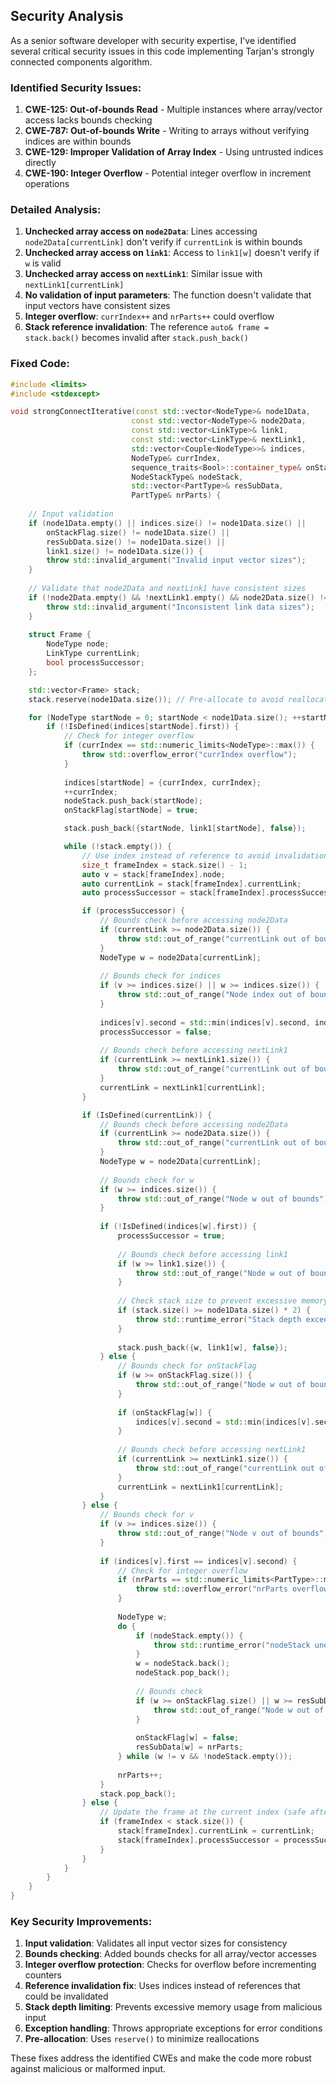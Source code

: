 ## Security Analysis

As a senior software developer with security expertise, I've identified several critical security issues in this code implementing Tarjan's strongly connected components algorithm.

### Identified Security Issues:

1. **CWE-125: Out-of-bounds Read** - Multiple instances where array/vector access lacks bounds checking
2. **CWE-787: Out-of-bounds Write** - Writing to arrays without verifying indices are within bounds
3. **CWE-129: Improper Validation of Array Index** - Using untrusted indices directly
4. **CWE-190: Integer Overflow** - Potential integer overflow in increment operations

### Detailed Analysis:

1. **Unchecked array access on `node2Data`**: Lines accessing `node2Data[currentLink]` don't verify if `currentLink` is within bounds
2. **Unchecked array access on `link1`**: Access to `link1[w]` doesn't verify if `w` is valid
3. **Unchecked array access on `nextLink1`**: Similar issue with `nextLink1[currentLink]`
4. **No validation of input parameters**: The function doesn't validate that input vectors have consistent sizes
5. **Integer overflow**: `currIndex++` and `nrParts++` could overflow
6. **Stack reference invalidation**: The reference `auto& frame = stack.back()` becomes invalid after `stack.push_back()`

### Fixed Code:

```cpp
#include <limits>
#include <stdexcept>

void strongConnectIterative(const std::vector<NodeType>& node1Data, 
                           const std::vector<NodeType>& node2Data, 
                           const std::vector<LinkType>& link1, 
                           const std::vector<LinkType>& nextLink1, 
                           std::vector<Couple<NodeType>>& indices, 
                           NodeType& currIndex, 
                           sequence_traits<Bool>::container_type& onStackFlag, 
                           NodeStackType& nodeStack, 
                           std::vector<PartType>& resSubData, 
                           PartType& nrParts) {
    
    // Input validation
    if (node1Data.empty() || indices.size() != node1Data.size() || 
        onStackFlag.size() != node1Data.size() || 
        resSubData.size() != node1Data.size() ||
        link1.size() != node1Data.size()) {
        throw std::invalid_argument("Invalid input vector sizes");
    }
    
    // Validate that node2Data and nextLink1 have consistent sizes
    if (!node2Data.empty() && !nextLink1.empty() && node2Data.size() != nextLink1.size()) {
        throw std::invalid_argument("Inconsistent link data sizes");
    }
    
    struct Frame {
        NodeType node;
        LinkType currentLink;
        bool processSuccessor;
    };

    std::vector<Frame> stack;
    stack.reserve(node1Data.size()); // Pre-allocate to avoid reallocation

    for (NodeType startNode = 0; startNode < node1Data.size(); ++startNode) {
        if (!IsDefined(indices[startNode].first)) {
            // Check for integer overflow
            if (currIndex == std::numeric_limits<NodeType>::max()) {
                throw std::overflow_error("currIndex overflow");
            }
            
            indices[startNode] = {currIndex, currIndex};
            ++currIndex;
            nodeStack.push_back(startNode);
            onStackFlag[startNode] = true;

            stack.push_back({startNode, link1[startNode], false});

            while (!stack.empty()) {
                // Use index instead of reference to avoid invalidation
                size_t frameIndex = stack.size() - 1;
                auto v = stack[frameIndex].node;
                auto currentLink = stack[frameIndex].currentLink;
                auto processSuccessor = stack[frameIndex].processSuccessor;

                if (processSuccessor) {
                    // Bounds check before accessing node2Data
                    if (currentLink >= node2Data.size()) {
                        throw std::out_of_range("currentLink out of bounds for node2Data");
                    }
                    NodeType w = node2Data[currentLink];
                    
                    // Bounds check for indices
                    if (v >= indices.size() || w >= indices.size()) {
                        throw std::out_of_range("Node index out of bounds");
                    }
                    
                    indices[v].second = std::min(indices[v].second, indices[w].second);
                    processSuccessor = false;
                    
                    // Bounds check before accessing nextLink1
                    if (currentLink >= nextLink1.size()) {
                        throw std::out_of_range("currentLink out of bounds for nextLink1");
                    }
                    currentLink = nextLink1[currentLink];
                }

                if (IsDefined(currentLink)) {
                    // Bounds check before accessing node2Data
                    if (currentLink >= node2Data.size()) {
                        throw std::out_of_range("currentLink out of bounds for node2Data");
                    }
                    NodeType w = node2Data[currentLink];
                    
                    // Bounds check for w
                    if (w >= indices.size()) {
                        throw std::out_of_range("Node w out of bounds");
                    }
                    
                    if (!IsDefined(indices[w].first)) {
                        processSuccessor = true;
                        
                        // Bounds check before accessing link1
                        if (w >= link1.size()) {
                            throw std::out_of_range("Node w out of bounds for link1");
                        }
                        
                        // Check stack size to prevent excessive memory usage
                        if (stack.size() >= node1Data.size() * 2) {
                            throw std::runtime_error("Stack depth exceeded reasonable limit");
                        }
                        
                        stack.push_back({w, link1[w], false});
                    } else {
                        // Bounds check for onStackFlag
                        if (w >= onStackFlag.size()) {
                            throw std::out_of_range("Node w out of bounds for onStackFlag");
                        }
                        
                        if (onStackFlag[w]) {
                            indices[v].second = std::min(indices[v].second, indices[w].first);
                        }
                        
                        // Bounds check before accessing nextLink1
                        if (currentLink >= nextLink1.size()) {
                            throw std::out_of_range("currentLink out of bounds for nextLink1");
                        }
                        currentLink = nextLink1[currentLink];
                    }
                } else {
                    // Bounds check for v
                    if (v >= indices.size()) {
                        throw std::out_of_range("Node v out of bounds");
                    }
                    
                    if (indices[v].first == indices[v].second) {
                        // Check for integer overflow
                        if (nrParts == std::numeric_limits<PartType>::max()) {
                            throw std::overflow_error("nrParts overflow");
                        }
                        
                        NodeType w;
                        do {
                            if (nodeStack.empty()) {
                                throw std::runtime_error("nodeStack unexpectedly empty");
                            }
                            w = nodeStack.back(); 
                            nodeStack.pop_back();
                            
                            // Bounds check
                            if (w >= onStackFlag.size() || w >= resSubData.size()) {
                                throw std::out_of_range("Node w out of bounds in SCC processing");
                            }
                            
                            onStackFlag[w] = false;
                            resSubData[w] = nrParts;
                        } while (w != v && !nodeStack.empty());
                        
                        nrParts++;
                    }
                    stack.pop_back();
                } else {
                    // Update the frame at the current index (safe after potential reallocation)
                    if (frameIndex < stack.size()) {
                        stack[frameIndex].currentLink = currentLink;
                        stack[frameIndex].processSuccessor = processSuccessor;
                    }
                }
            }
        }
    }
}
```

### Key Security Improvements:

1. **Input validation**: Validates all input vector sizes for consistency
2. **Bounds checking**: Added bounds checks for all array/vector accesses
3. **Integer overflow protection**: Checks for overflow before incrementing counters
4. **Reference invalidation fix**: Uses indices instead of references that could be invalidated
5. **Stack depth limiting**: Prevents excessive memory usage from malicious input
6. **Exception handling**: Throws appropriate exceptions for error conditions
7. **Pre-allocation**: Uses `reserve()` to minimize reallocations

These fixes address the identified CWEs and make the code more robust against malicious or malformed input.